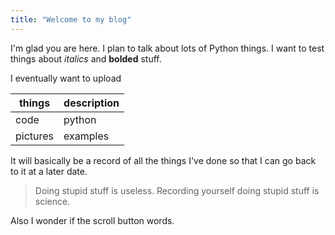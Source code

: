 ```yaml
---
title: "Welcome to my blog"
---
```


I'm glad you are here. I plan to talk about lots of Python things.
I want to test things about *italics* and __bolded__ stuff.

I eventually want to upload

things | description
-------|------------
code | python
pictures | examples

It will basically be a record of all the things I've done so that I can go back to it at a later date.
> Doing stupid stuff is useless. Recording yourself doing stupid stuff is science.

Also I wonder if the scroll button words.
